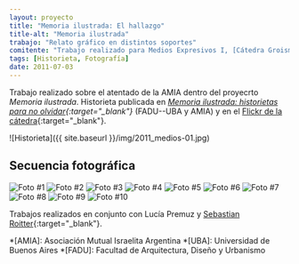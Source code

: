 ```yaml
---
layout: proyecto
title: "Memoria ilustrada: El hallazgo"
title-alt: "Memoria ilustrada"
trabajo: "Relato gráfico en distintos soportes"
comitente: "Trabajo realizado para Medios Expresivos I, [Cátedra Groisman](https://catedragroisman.wordpress.com/), FADU--UBA."
tags: [Historieta, Fotografía]
date: 2011-07-03
---
```


Trabajo realizado sobre el atentado de la AMIA dentro del proyecrto *Memoria ilustrada*. Historieta publicada en *[Memoria ilustrada: historietas para no olvidar](http://issuu.com/ek-cultura/docs/memoria-ilustrada-hoja_por_hoja-baja/23){:target="_blank"}* (FADU--UBA y AMIA) y en el [Flickr de la cátedra](https://www.flickr.com/photos/catedragroisman/5723330979/){:target="_blank"}.

![Historieta]({{ site.baseurl }}/img/2011_medios-01.jpg)

## Secuencia fotográfica
<div class="fotorama">
	<img src="{{ site.baseurl }}/img/2011_medios-02.jpg" alt="Foto #1" />
	<img src="{{ site.baseurl }}/img/2011_medios-03.jpg" alt="Foto #2" />
	<img src="{{ site.baseurl }}/img/2011_medios-04.jpg" alt="Foto #3" />
	<img src="{{ site.baseurl }}/img/2011_medios-05.jpg" alt="Foto #4" />
	<img src="{{ site.baseurl }}/img/2011_medios-06.jpg" alt="Foto #5" />
	<img src="{{ site.baseurl }}/img/2011_medios-07.jpg" alt="Foto #6" />
	<img src="{{ site.baseurl }}/img/2011_medios-08.jpg" alt="Foto #7" />
	<img src="{{ site.baseurl }}/img/2011_medios-09.jpg" alt="Foto #8" />
	<img src="{{ site.baseurl }}/img/2011_medios-10.jpg" alt="Foto #9" />
	<img src="{{ site.baseurl }}/img/2011_medios-11.jpg" alt="Foto #10" />
</div>

Trabajos realizados en conjunto con Lucía Premuz y [Sebastian Roitter](https://www.behance.net/roitter){:target="_blank"}.

*[AMIA]: Asociación Mutual Israelita Argentina
*[UBA]: Universidad de Buenos Aires
*[FADU]: Facultad de Arquitectura, Diseño y Urbanismo
